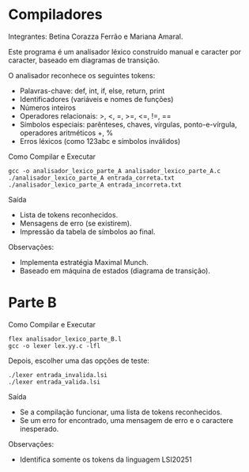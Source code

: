 # Compiladores

Integrantes: Betina Corazza Ferrão e Mariana Amaral.

Este programa é um analisador léxico construído manual e caracter por caracter, baseado em diagramas de transição.

O analisador reconhece os seguintes tokens:

- Palavras-chave: def, int, if, else, return, print
- Identificadores (variáveis e nomes de funções)
- Números inteiros
- Operadores relacionais: >, <, =, >=, <=, !=, ==
- Símbolos especiais: parênteses, chaves, vírgulas, ponto-e-vírgula, operadores aritméticos +, %
- Erros léxicos (como 123abc e símbolos inválidos)

Como Compilar e Executar

```
gcc -o analisador_lexico_parte_A analisador_lexico_parte_A.c
./analisador_lexico_parte_A entrada_correta.txt
./analisador_lexico_parte_A entrada_incorreta.txt
```

Saída

- Lista de tokens reconhecidos.
- Mensagens de erro (se existirem).
- Impressão da tabela de símbolos ao final.

Observações:

- Implementa estratégia Maximal Munch.
- Baseado em máquina de estados (diagrama de transição).

# Parte B

Como Compilar e Executar

```
flex analisador_lexico_parte_B.l
gcc -o lexer lex.yy.c -lfl
```

Depois, escolher uma das opções de teste:

```
./lexer entrada_invalida.lsi
./lexer entrada_valida.lsi

```

Saída

- Se a compilação funcionar, uma lista de tokens reconhecidos.
- Se um erro for encontrado, uma mensagem de erro e o caractere inesperado.

Observações:

- Identifica somente os tokens da linguagem LSI20251
